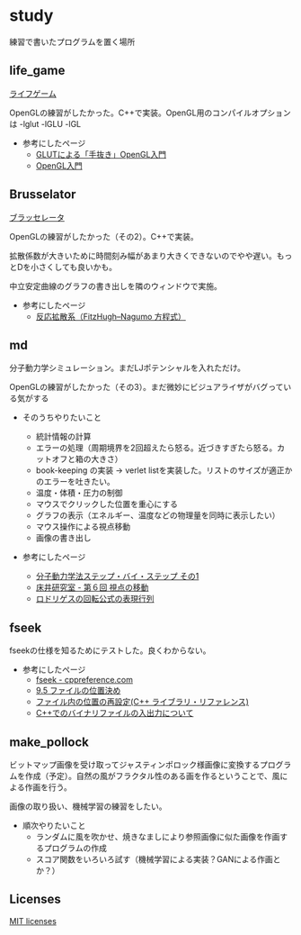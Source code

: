 # study
練習で書いたプログラムを置く場所

## life_game
[ライフゲーム](https://ja.wikipedia.org/wiki/%E3%83%A9%E3%82%A4%E3%83%95%E3%82%B2%E3%83%BC%E3%83%A0)

OpenGLの練習がしたかった。C++で実装。OpenGL用のコンパイルオプションは -lglut -lGLU -lGL

- 参考にしたページ
  - [GLUTによる「手抜き」OpenGL入門](https://tokoik.github.io/opengl/libglut.html)
  - [OpenGL入門](http://wisdom.sakura.ne.jp/system/opengl/index.html)

## Brusselator
[ブラッセレータ](https://en.wikipedia.org/wiki/Brusselator)

OpenGLの練習がしたかった（その2）。C++で実装。

拡散係数が大きいために時間刻み幅があまり大きくできないのでやや遅い。もっとDを小さくしても良いかも。

中立安定曲線のグラフの書き出しを隣のウィンドウで実施。

- 参考にしたページ
  - [反応拡散系（FitzHugh–Nagumo 方程式）](https://kmaeda.net/kmaeda/demo/rds-fn/)

## md
分子動力学シミュレーション。まだLJポテンシャルを入れただけ。

OpenGLの練習がしたかった（その3）。まだ微妙にビジュアライザがバグっている気がする

- そのうちやりたいこと
  - 統計情報の計算
  - エラーの処理（周期境界を2回超えたら怒る。近づきすぎたら怒る。カットオフと箱の大きさ）
  - book-keeping の実装 -> verlet listを実装した。リストのサイズが適正かのエラーを吐きたい。
  - 温度・体積・圧力の制御
  - マウスでクリックした位置を重心にする
  - グラフの表示（エネルギー、温度などの物理量を同時に表示したい）
  - マウス操作による視点移動
  - 画像の書き出し

- 参考にしたページ
  - [分子動力学法ステップ・バイ・ステップ その1](https://qiita.com/kaityo256/items/2356fff922938ae3c87c)
  - [床井研究室 - 第６回 視点の移動](http://marina.sys.wakayama-u.ac.jp/~tokoi/?date=20090902)
  - [ロドリゲスの回転公式の表現行列](http://w3e.kanazawa-it.ac.jp/math/physics/category/physical_math/linear_algebra/henkan-tex.cgi?target=/math/physics/category/physical_math/linear_algebra/rodrigues_rotation_matrix.html)

## fseek
fseekの仕様を知るためにテストした。良くわからない。
- 参考にしたページ
  - [fseek - cppreference.com](https://en.cppreference.com/w/c/io/fseek)
  - [9.5 ファイルの位置決め](https://docs.oracle.com/cd/E19957-01/805-7889/z4000016dc580/index.html)
  - [ファイル内の位置の再設定(C++ ライブラリ・リファレンス)](https://docs.oracle.com/cd/E19205-01/820-2985/loc_io/9_5.htm)
  - [C++でのバイナリファイルの入出力について](http://voidy21.hatenablog.jp/entry/20090119/1232388689)

## make_pollock
ビットマップ画像を受け取ってジャスティンポロック様画像に変換するプログラムを作成（予定）。自然の風がフラクタル性のある画を作るということで、風による作画を行う。

画像の取り扱い、機械学習の練習をしたい。

- 順次やりたいこと
  - ランダムに風を吹かせ、焼きなましにより参照画像に似た画像を作画するプログラムの作成
  - スコア関数をいろいろ試す（機械学習による実装？GANによる作画とか？）

## Licenses
[MIT licenses](https://opensource.org/licenses/mit-license.php)
